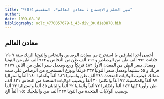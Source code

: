 ```yaml
---
title: "*سير العلم والاجتماع : معادن العالم*. المقتبس 4(8)"
author: 
date: 1909-08-18
bibliography: oclc_4770057679-i_43-div_30.d1e3870.bib
---
```




##  معادن العالم 


 أحصى  أحد  العارفين ما استخرج من معادن الرصاص والنحاس والتوتيا الزنك سنة  ١٩٠٧  فكانت  ٩٩٢  ألف  طن من الرصاص و  ٧١٣  ألف  طن من النحاس و  ٧٣٣  ألف  طن من التوتيا ومعدل سعر الطن من المعدن الأول  ٤٨٢  فرنكاً وربع ومعدل سعر الطن من الثاني  ٢١٧٧  فرنك و  ٥٥  سنتيماً ومعدل سعر التوتيا  ٣٣٧  فرنكاً ويوزع المستخرج من الرصاص على  ست  ممالك فيصيب الولايات المتحدة  ٣٤١  ألف  طن واسبانيا  ١٨٦  ألفاً وألمانيا  ١٤٠  ألفاً واستراليا  ٩٧  ألفاً والمكسيك  ٧٢  ألفاً وانكلترا  ٢٠  ألفاً ويصيب الولايات المتحدة من النحاس  ٤٢١  ألف  طن وأوربا كلها  ١٤٣  ألفاً وانكلترا  ٧٢  ألفاً وألمانيا  ٣٢  ألفاً واليابان  ٤٥  ألفاً واستراليا  ٣٢  ألفاً ويصيب الولايات المتحدة من التوتيا  ٢٢٧  ألف  طن والبلجيك  ١٤٥  ألفاً الخ. 
